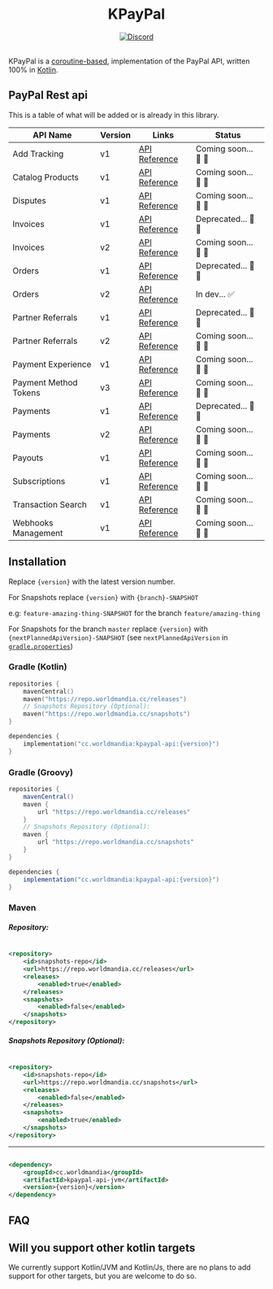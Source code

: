<div align="center">
 <h1>KPayPal</h1>
 <div>
  <a href="https://discord.worldmandia.cc/">
   <img alt="Discord" src="https://img.shields.io/badge/Discord-WorldMandia-738bd7.svg?style=square" />
  </a>
 </div>
 <br>
</div>

KPayPal is a [coroutine-based](https://kotlinlang.org/docs/reference/coroutines-overview.html), implementation
of the PayPal API, written 100% in [Kotlin](https://kotlinlang.org/).

## PayPal Rest api

This is a table of what will be added or is already in this library.

| API Name              | Version | Links                                                                             | Status               |
|-----------------------|---------|-----------------------------------------------------------------------------------|----------------------|
| Add Tracking          | v1      | [API Reference](https://developer.paypal.com/docs/api/tracking/v1/)               | Coming soon... 🚧 🚧 |
| Catalog Products      | v1      | [API Reference](https://developer.paypal.com/docs/api/catalog-products/v1/)       | Coming soon... 🚧 🚧 |
| Disputes              | v1      | [API Reference](https://developer.paypal.com/docs/api/customer-disputes/v1/)      | Coming soon... 🚧 🚧 |
| Invoices              | v1      | [API Reference](https://developer.paypal.com/docs/api/invoicing/v1/)              | Deprecated... 📛 📛  |
| Invoices              | v2      | [API Reference](https://developer.paypal.com/docs/api/invoicing/v2/)              | Coming soon... 🚧 🚧 |
| Orders                | v1      | [API Reference](https://developer.paypal.com/docs/api/orders/v1/)                 | Deprecated... 📛 📛  |
| Orders                | v2      | [API Reference](https://developer.paypal.com/docs/api/orders/v2/)                 | In dev... ✅          |
| Partner Referrals     | v1      | [API Reference](https://developer.paypal.com/docs/api/partner-referrals/v1/)      | Deprecated... 📛 📛  |
| Partner Referrals     | v2      | [API Reference](https://developer.paypal.com/docs/api/partner-referrals/v2/)      | Coming soon... 🚧 🚧 |
| Payment Experience    | v1      | [API Reference](https://developer.paypal.com/docs/api/payment-experience/v1/)     | Coming soon... 🚧 🚧 |
| Payment Method Tokens | v3      | [API Reference](https://developer.paypal.com/docs/api/payment-tokens/v3/)         | Coming soon... 🚧 🚧 |
| Payments              | v1      | [API Reference](https://developer.paypal.com/docs/api/payments/v1/)               | Deprecated... 📛 📛  |
| Payments              | v2      | [API Reference](https://developer.paypal.com/docs/api/payments/v2/)               | Coming soon... 🚧 🚧 |
| Payouts               | v1      | [API Reference](https://developer.paypal.com/docs/api/payments.payouts-batch/v1/) | Coming soon... 🚧 🚧 |
| Subscriptions         | v1      | [API Reference](https://developer.paypal.com/docs/api/subscriptions/v1/)          | Coming soon... 🚧 🚧 |
| Transaction Search    | v1      | [API Reference](https://developer.paypal.com/docs/api/transaction-search/v1/)     | Coming soon... 🚧 🚧 |
| Webhooks Management   | v1      | [API Reference](https://developer.paypal.com/docs/api/webhooks/v1/)               | Coming soon... 🚧 🚧 |

## Installation

Replace `{version}` with the latest version number.

For Snapshots replace `{version}` with `{branch}-SNAPSHOT`

e.g: `feature-amazing-thing-SNAPSHOT` for the branch `feature/amazing-thing`

For Snapshots for the branch `master` replace `{version}` with `{nextPlannedApiVersion}-SNAPSHOT` (see `nextPlannedApiVersion`
in [`gradle.properties`](../gradle.properties))

### Gradle (Kotlin)

```kotlin
repositories {
    mavenCentral()
    maven("https://repo.worldmandia.cc/releases")
    // Snapshots Repository (Optional):
    maven("https://repo.worldmandia.cc/snapshots")
}

dependencies {
    implementation("cc.worldmandia:kpaypal-api:{version}")
}
```

### Gradle (Groovy)

```groovy
repositories {
    mavenCentral()
    maven {
        url "https://repo.worldmandia.cc/releases"
    }
    // Snapshots Repository (Optional):
    maven {
        url "https://repo.worldmandia.cc/snapshots"
    }
}

dependencies {
    implementation("cc.worldmandia:kpaypal-api:{version}")
}
```

### Maven

##### Repository:

```xml

<repository>
    <id>snapshots-repo</id>
    <url>https://repo.worldmandia.cc/releases</url>
    <releases>
        <enabled>true</enabled>
    </releases>
    <snapshots>
        <enabled>false</enabled>
    </snapshots>
</repository>
```

##### Snapshots Repository (Optional):

```xml

<repository>
    <id>snapshots-repo</id>
    <url>https://repo.worldmandia.cc/snapshots</url>
    <releases>
        <enabled>false</enabled>
    </releases>
    <snapshots>
        <enabled>true</enabled>
    </snapshots>
</repository>
```

---

```xml

<dependency>
    <groupId>cc.worldmandia</groupId>
    <artifactId>kpaypal-api-jvm</artifactId>
    <version>{version}</version>
</dependency>
```

## FAQ

## Will you support other kotlin targets

We currently support Kotlin/JVM and Kotlin/Js, there are no plans to add support for other targets, but you are welcome to do so.
